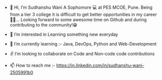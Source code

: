 - 👋 Hi, I’m Sudhanshu Wani
A Sophomore 💻 at PES MCOE, Pune. Being from a tier 3 college it is difficult to get better opportunities in my career👨‍🎓... 
Looking forward to some awesome time on Github and during contributing to the community!😁

- 👀 I’m interested in Learning something new everyday
- 🌱 I’m currently learning :- Java, DevOps, Python and Web-Development
- ✌ I’m looking to collaborate on Code and Non-code code contributions
- 📫 How to reach me :- https://in.linkedin.com/in/sudhanshu-wani-2505991b0 

<!---
sudhanshu-wani/sudhanshu-wani is a ✨ special ✨ repository because its `README.md` (this file) appears on your GitHub profile.
You can click the Preview link to take a look at your changes.
--->
